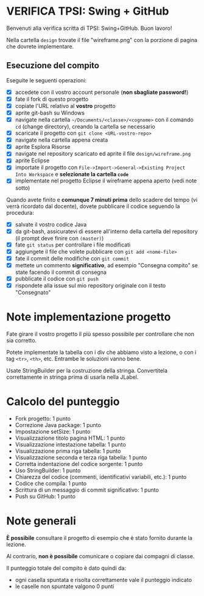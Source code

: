 # VERIFICA TPSI: Swing + GitHub

Benvenuti alla verifica scritta di TPSI: Swing+GitHub. Buon lavoro!

Nella cartella `design` trovate il file "wireframe.png" con la porzione di pagina che dovrete implementare.

## Esecuzione del compito
Eseguite le seguenti operazioni:

- [x] accedete con il vostro account personale (**non sbagliate password!**)
- [x] fate il fork di questo progetto
- [x] copiate l'URL relativo al **vostro** progetto
- [x] aprite git-bash su Windows
- [x] navigate nella cartella `~/Documents/<classe>/<cognome>` con il comando `cd` (change directory), creando la cartella se necessario
- [x] scaricate il progetto con `git clone <URL-vostro-repo>`
- [x] navigate nella cartella appena creata
- [x] aprite Esplora Risorse
- [x] navigate nel repository scaricato ed aprite il file `design/wireframe.png`
- [x] aprite Eclipse
- [x] importate il progetto con `File->Import->General->Existing Project Into Workspace` e **selezionate la cartella `code`**
- [x] implementate nel progetto Eclipse il wireframe appena aperto (vedi note sotto)

Quando avete finito e **comunque 7 minuti prima** dello scadere del tempo (vi verrà ricordato dal docente), dovete pubblicare il codice seguendo la procedura:
- [x] salvate il vostro codice Java
- [x] da git-bash, assicuratevi di essere all'interno della cartella del repository (il prompt deve finire con `(master)`)
- [x] fate `git status` per controllare i file modificati
- [x] aggiungete il file che volete pubblicare con `git add <nome-file>`
- [x] fate il commit delle modifiche con `git commit`
- [x] mettete un commento **significativo**, ad esempio "Consegna compito" se state facendo il commit di consegna
- [x] pubblicate il codice con `git push`
- [x] rispondete alla issue sul mio repository originale con il testo "Consegnato"

# Note implementazione progetto
Fate girare il vostro progetto il più spesso possibile per controllare che non sia corretto.

Potete implementate la tabella con i div che abbiamo visto a lezione, o con i tag `<tr>`, `<th>`, etc. Entrambe le soluzioni vanno bene.

Usate StringBuilder per la costruzione della stringa. Convertitela correttamente in stringa prima di usarla nella JLabel.

# Calcolo del punteggio
- Fork progetto: 1 punto
- Correzione Java package: 1 punto
- Impostazione setSize: 1 punto
- Visualizzazione titolo pagina HTML: 1 punto
- Visualizzazione intestazione tabella: 1 punto
- Visualizzazione prima riga tabella: 1 punto
- Visualizzazione seconda e terza riga tabella: 1 punto
- Corretta indentazione del codice sorgente: 1 punto
- Uso StringBuilder: 1 punto
- Chiarezza del codice (commenti, identificativi variabili, etc.): 1 punto
- Codice che compila: 1 punto
- Scrittura di un messaggio di commit significativo: 1 punto
- Push su GitHub: 1 punto

# Note generali
**È possibile** consultare il progetto di esempio che è stato fornito durante la lezione.

Al contrario, **non è possibile** comunicare o copiare dai compagni di classe.

Il punteggio totale del compito è dato quindi da:
- ogni casella spuntata e risolta correttamente vale il punteggio indicato
- le caselle non spuntate valgono 0 punti
